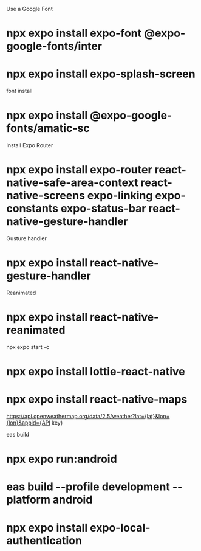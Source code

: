 Use a Google Font
# npx expo install expo-font @expo-google-fonts/inter

# npx expo install expo-splash-screen

font install

# npx expo install @expo-google-fonts/amatic-sc


Install Expo Router

# npx expo install expo-router react-native-safe-area-context react-native-screens expo-linking expo-constants expo-status-bar react-native-gesture-handler

Gusture handler

# npx expo install react-native-gesture-handler

Reanimated

# npx expo install react-native-reanimated

npx expo start -c

# npx expo install lottie-react-native

# npx expo install react-native-maps

https://api.openweathermap.org/data/2.5/weather?lat={lat}&lon={lon}&appid={API key}

 eas build
# npx expo run:android

# eas build --profile development --platform android


# npx expo install expo-local-authentication